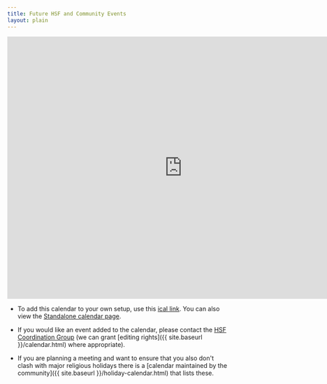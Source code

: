 ```yaml
---
title: Future HSF and Community Events
layout: plain
---
```


<iframe src="https://calendar.google.com/calendar/b/1/embed?height=600&amp;wkst=2&amp;hl=en&amp;bgcolor=%23FFFFFF&amp;src=e4v33e1a1drbncdle1n03ahpcs%40group.calendar.google.com&amp;color=%23865A5A&amp;ctz=Europe%2FZurich" style="border-width:0" width="800" height="600" frameborder="0" scrolling="no"></iframe>

- To add this calendar to your own setup, use this
  [ical link](https://calendar.google.com/calendar/ical/e4v33e1a1drbncdle1n03ahpcs%40group.calendar.google.com/public/basic.ics).
  You can also view the
  [Standalone calendar page](https://calendar.google.com/calendar/embed?src=e4v33e1a1drbncdle1n03ahpcs%40group.calendar.google.com&ctz=Europe/Amsterdam).

- If you would like an event added to the calendar, please contact the
  [HSF Coordination Group](mailto:hsf-coordination@googlegroups.com) (we can
  grant [editing rights]({{ site.baseurl }}/calendar.html) where appropriate).

- If you are planning a meeting and want to ensure that you also don't clash
  with major religious holidays there is a [calendar maintained by the
  community]({{ site.baseurl }}/holiday-calendar.html) that lists these.
